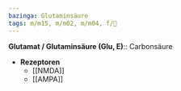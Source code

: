 ```yaml
---
bazinga: Glutaminsäure
tags: m/m15, m/m02, m/m04, f/🧪
---
```

**Glutamat / Glutaminsäure (Glu, E)**:: Carbonsäure
- **Rezeptoren**
	- [[NMDA]]
	- [[AMPA]]